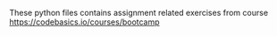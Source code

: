 These python files contains assignment related exercises from course https://codebasics.io/courses/bootcamp
